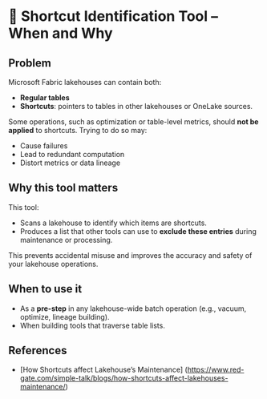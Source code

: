 # 🧭 Shortcut Identification Tool – When and Why

## Problem

Microsoft Fabric lakehouses can contain both:
- **Regular tables**
- **Shortcuts**: pointers to tables in other lakehouses or OneLake sources.

Some operations, such as optimization or table-level metrics, should **not be applied** to shortcuts. Trying to do so may:
- Cause failures
- Lead to redundant computation
- Distort metrics or data lineage

## Why this tool matters

This tool:
- Scans a lakehouse to identify which items are shortcuts.
- Produces a list that other tools can use to **exclude these entries** during maintenance or processing.

This prevents accidental misuse and improves the accuracy and safety of your lakehouse operations.

## When to use it

- As a **pre-step** in any lakehouse-wide batch operation (e.g., vacuum, optimize, lineage building).
- When building tools that traverse table lists.

## References

- [How Shortcuts affect Lakehouse’s Maintenance] (https://www.red-gate.com/simple-talk/blogs/how-shortcuts-affect-lakehouses-maintenance/)